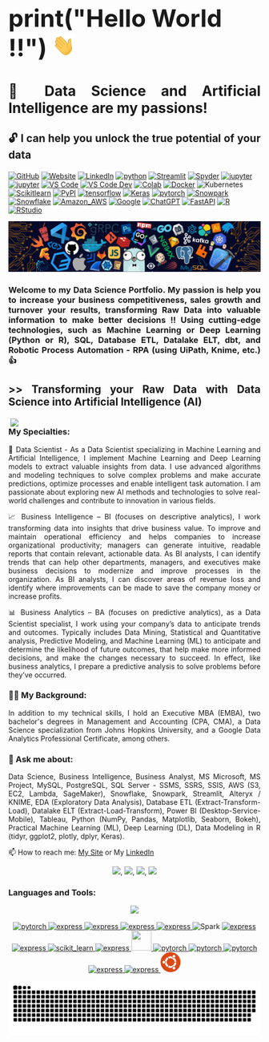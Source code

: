 <h2 align="left" style="font-size: 48px;">
    print("Hello World !!")
    <img src="/waving.gif" 
         alt="Waving"
         height="45"
         width="45" />
</h2>


<!--
# print("Hello World !!") 👋
-->

# <p align="justify"> 🚀 Data Science and Artificial Intelligence are my passions!

</p>

## <p align="justify"> 🔓 I can help you unlock the true potential of your data

</p>

[![GitHub](https://img.shields.io/badge/GitHub-Cesar_Arce-1997B5.svg?style=flat&logo=github)](https://github.com/cesar-arce)
[![Website](https://img.shields.io/badge/Website-Cesar_Arce-5087B2.svg?style=flat&logo=telegram)](https://cesararce5.wixsite.com/mysite)
[![LinkedIn](https://img.shields.io/badge/LinkedIn-Cesar_Arce-%230077B5.svg?style=flat&logo=linkedin&logoColor=%230077B5)](https://www.linkedin.com/in/cesar-arce-mba-%F0%9F%8C%BF-70167713)
[![python](https://img.shields.io/badge/Python-3.06|3.07|3.08|3.09|3.10|3.11|3.12-3776AB.svg?style=flat&logo=python&logoColor=ffdd54)](https://www.python.org)
[![Streamlit](https://img.shields.io/badge/Streamlit-1.2.0-FF4B4B.svg?style=flat&logo=Streamlit&logoColor=FF4B4B)](https://streamlit.io)
[![Spyder](https://img.shields.io/badge/Spyder-5.5.0-FF0000.svg?style=flate&logo=Spyder-IDE&logoColor=FF0000)](https://docs.spyder-ide.org/5/plugins/notebook.html)
[![jupyter](https://img.shields.io/badge/Jupyter-NoteBook-F37626.svg?style=flat&logo=Jupyter)](https://jupyter.org)
[![jupyter](https://img.shields.io/badge/Jupyter-Lab-F37626.svg?style=flat&logo=Jupyter)](https://jupyterlab.readthedocs.io/en/stable)
[![VS Code](https://img.shields.io/badge/VS_Code-1.85-blue.svg?logo=visualstudiocode&logoColor=%230077B5)](https://code.visualstudio.com/)
[![VS Code Dev](https://img.shields.io/badge/VS_Code_Dev-OnLine-blue.svg?logo=visualstudiocode&logoColor=%230077B5)](https://vscode.dev/)
[![Colab](https://img.shields.io/badge/Colab-F9AB00?style=flat&logo=googlecolab&color=525252)](https://colab.research.google.com/)
[![Docker](https://img.shields.io/badge/Docker-2496ED.svg?style=flat&logo=Docker&logoColor=white)](https://hub.docker.com/)
![Kubernetes](https://img.shields.io/badge/Kubernetes-326CE5.svg?style=flat&logo=Kubernetes&logoColor=white)
[![Scikitlearn](https://img.shields.io/badge/Scikit_learn-1.3.2-F7931E.svg?style=flat&logo=scikit-learn&logoColor=F7931E)](https://scikit-learn.org/stable/)
[![PyPI](https://img.shields.io/badge/PyPI-v1.3.2-F7931E.svg?style=flat&logo=scikit-learn&logoColor=F7931E)](https://pypi.org/project/scikit-learn/)
[![tensorflow](https://img.shields.io/badge/TensorFlow-1.12-FF6F00.svg?style=flat&logo=tensorflow)](https://www.tensorflow.org)
[![Keras](https://img.shields.io/badge/Keras-3.0-%23D00000.svg?style=flat&logo=Keras&logoColor=%23D00000)](https://keras.io/)
[![pytorch](https://img.shields.io/badge/PyTorch-2.1-%23EE4C2C.svg?style=flat&logo=pytorch&logoColor=%23EE4C2C)](https://pytorch.org)
[![Snowpark](https://img.shields.io/badge/Snowflake-Snowpark-5087B2.svg?style=flat&logo=snowflake)](https://www.snowflake.com/en/data-cloud/snowpark/)
[![Snowflake](https://img.shields.io/badge/Snowflake-Streamlit-5087B2.svg?style=flat&logo=snowflake)](https://docs.snowflake.com/en/developer-guide/streamlit/about-streamlit)
[![Amazon_AWS](http://img.shields.io/badge/AWS-Services-5087B2.svg?style=flat&logo=amazon-aws)](https://aws.amazon.com/)
[![Google](https://img.shields.io/badge/Google-Looker_Studio-4285F4?style=flat&logo=google&logoColor=white)](https://lookerstudio.google.com/)
[![ChatGPT](https://img.shields.io/badge/chatGPT-74aa9c?style=flat&logo=openai&logoColor=white)](https://chat.openai.com/)
[![FastAPI](https://img.shields.io/badge/FastAPI-0.63.0-009688.svg?style=flat&logo=FastAPI&logoColor=009688)](https://fastapi.tiangolo.com)
[![R](https://img.shields.io/badge/R-Script-276DC3.svg?style=flat&logo=R&logoColor=75AADB)](https://cran.r-project.org)
[![RStudio](https://img.shields.io/badge/RStudio-Project-75AADB.svg?style=flat&logo=RStudio)](https://www.rstudio.com)

<!-- 
[AWS](https://img.shields.io/badge/Amazon_AWS-232F3E?style=for-the-badge&logo=amazon-aws&logoColor=white) 
[![Code style: black](https://img.shields.io/badge/code%20style-black-000000.svg)](https://github.com/psf/black)
[![Checked with mypy](http://www.mypy-lang.org/static/mypy_badge.svg)](http://mypy-lang.org/)
[![pydocstyle](https://img.shields.io/badge/pydocstyle-enabled-AD4CD3)](http://www.pydocstyle.org/en/stable/)
-->


![Banner](./banner.png)

### <p align="justify"> Welcome to my Data Science Portfolio. My passion is help you to increase your business competitiveness, sales growth and turnover your results, transforming Raw Data into valuable information to make better decisions !!  Using cutting-edge technologies, such as Machine Learning or Deep Learning (Python or R), SQL, Database ETL, Datalake ELT, dbt, and Robotic Process Automation - RPA (using UiPath, Knime, etc.)👍

</p>

## <p align="justify"> >> Transforming your Raw Data with Data Science into Artificial Intelligence (AI)

</p>

<img align="right" src="https://media0.giphy.com/media/3oKIPEqDGUULpEU0aQ/200.webp?cid=ecf05e47mzeffq7vpenyl85y483zxl8gl5srjjduorf9jb0c&rid=200.webp&ct=g" width="500"/>

### My Specialties:

<p align="justify">
🚀 Data Scientist - As a Data Scientist specializing in Machine Learning and Artificial Intelligence, I implement Machine Learning and Deep Learning models to extract valuable insights from data. I use advanced algorithms and modeling techniques to solve complex problems and make accurate predictions, optimize processes and enable intelligent task automation. I am passionate about exploring new AI methods and technologies to solve real-world challenges and contribute to innovation in various fields.

</p>
<p align="justify">
📈 Business Intelligence – BI (focuses on descriptive analytics), I work transforming data into insights that drive business value. To improve and maintain operational efficiency and helps companies to increase organizational productivity; managers can generate intuitive, readable reports that contain relevant, actionable data. As BI analysts, I can identify trends that can help other departments, managers, and executives make business decisions to modernize and improve processes in the organization. As BI analysts, I can discover areas of revenue loss and identify where improvements can be made to save the company money or increase profits. 

</p>
<p align="justify">
📊 Business Analytics – BA (focuses on predictive analytics), as a Data Scientist specialist, I work using your company’s data to anticipate trends and outcomes. Typically includes Data Mining, Statistical and Quantitative analysis, Predictive Modeling, and Machine Learning (ML) to anticipate and determine the likelihood of future outcomes, that help make more informed decisions, and make the changes necessary to succeed. In effect, like business analytics, I prepare a predictive analysis to solve problems before they’ve occurred.

</p>

### 👨‍💻 My Background:

<p align="justify">
In addition to my technical skills, I hold an Executive MBA (EMBA), two bachelor's degrees in Management and Accounting (CPA, CMA), a Data Science specialization from Johns Hopkins University, and a Google Data Analytics Professional Certificate, among others.

</p>

### 💬 Ask me about: 

<p align="justify">
Data Science, Business Intelligence, Business Analyst, MS Microsoft, MS Project, MySQL, PostgreSQL, SQL Server - SSMS, SSRS, SSIS, AWS (S3, EC2, Lambda, SageMaker), Snowflake, Snowpark, Streamlit, Alteryx / KNIME, EDA (Exploratory Data Analysis), Database ETL (Extract-Transform-Load), Datalake ELT (Extract-Load-Transform), Power BI (Desktop-Service-Mobile), Tableau, Python (NumPy, Pandas, Matplotlib, Seaborn, Bokeh), Practical Machine Learning (ML), Deep Learning (DL), Data Modeling in R (tidyr, ggplot2, plotly, dplyr, Keras).

</p>

📫 How to reach me:   [My Site](https://cesararce5.wixsite.com/mysite) or My [LinkedIn](https://www.linkedin.com/in/cesar-arce-mba-%F0%9F%8C%BF-70167713/)

<p align="center">
<img src="https://user-images.githubusercontent.com/63738694/124544036-5c959e00-ddf4-11eb-9907-019cd4429a59.jpg" width="180">,
<img src="https://user-images.githubusercontent.com/63738694/124542515-826d7380-ddf1-11eb-8fec-86193a1c3d7e.jpg" width="180">,
<img src="https://user-images.githubusercontent.com/63738694/124542519-84373700-ddf1-11eb-9a2d-9a730c35bc1e.jpg" width="180">,
<img src="https://user-images.githubusercontent.com/63738694/124543484-57841f00-ddf3-11eb-98a9-9b25027b7e56.jpg" width="195">
</p>

### Languages and Tools:

<p align="center">
  <a href="https://skillicons.dev">
    <img src="https://skillicons.dev/icons?i=py,r,vscode,react,powershell,regex,mysql,mongodb,postgres,sqlite,firebase,pytorch,tensorflow,matlab,ai,aws,gcp,azure,flask,linux,git,kubernetes,docker,github,githubactions,gitlab,discord,wordpress,arduino,raspberrypi" />
  </a>
</p>

<p align="center">
    <a href="https://www.anaconda.com/" target="_blank"> <img src="https://encrypted-tbn0.gstatic.com/images?q=tbn:ANd9GcToZuGFq2Tj9gvDP6Dm7w5TeYGrmCy0KOtwc8tvDsy606EmhjdsUZV_qx-RbQGhA-KDW3Y&usqp=CAU" alt="pytorch" width="48" height="48" /> </a>   
    <a href="https://www.spyder-ide.org/" target="_blank"> <img src="https://encrypted-tbn0.gstatic.com/images?q=tbn:ANd9GcRG4nmLnUDqDJMNYnvoIw2LrMP67vPbDNngRztSxwDftPQ7Hjk6gtHYIOwjQuCU0CILeT8&usqp=CAU" alt="express" width="43" height="40" /> </a> 
    <a href="https://jupyter.org/" target="_blank"> <img src="https://encrypted-tbn0.gstatic.com/images?q=tbn:ANd9GcRTQfO8XdRaElU-oiMX4jJFWjNO56ihBj8vLWl-8tZR0xFr4LL4nfzfXWLVCFeOjsGAZF4&usqp=CAU" alt="express" width="44" height="44"/> </a> 
    <a href="https://www.jetbrains.com/pycharm/"> <img src="https://miro.medium.com/max/1200/1*6Dhu1H4t028lOGbaZuyRCw.png" alt="express" width="43" height="40" /> </a>
    <a href="https://colab.research.google.com/notebooks/intro.ipynb?utm_source=scs-index#recent=true" target="_blank"> <img src="https://miro.medium.com/max/1042/1*L2u_koKpa1lcjvB8DEDHsg.jpeg" alt="express" width="44" height="44"/> </a> 
    <img title="Spark" alt="Spark" src="https://raw.githubusercontent.com/Thomas-George-T/Thomas-George-T/master/assets/apache_spark.svg" width="80" height="40" />  
    <a href="https://matplotlib.org/" target="_blank"> <img src="https://static.javatpoint.com/tutorial/matplotlib/images/matplotlib-tutorial.png" alt="express" width="44" height="44"/> </a> 
    <a href="https://seaborn.pydata.org/" target="_blank"> <img src="https://pbs.twimg.com/media/EhGuwXWXgAEERcn.png" alt="express" width="44" height="44"/> </a> 
    <a href="https://scikit-learn.org/" target="_blank"> <img src="https://upload.wikimedia.org/wikipedia/commons/0/05/Scikit_learn_logo_small.svg" alt="scikit_learn" width="40" height="40"/> </a>
    <a href="https://pandas.pydata.org/" target="_blank"> <img src="https://pandas.pydata.org/static/img/pandas_mark.svg" alt="express" width="44" height="44"/> </a>
    <a href="https://www.scipy.org/"> <img src="https://miro.medium.com/max/400/1*ejeltApvDzDBB9izIwnyiQ.png" width="40" height="40"/> </a>
    <a href="https://spacy.io/" target="_blank"> <img src="https://pbs.twimg.com/profile_images/699256981287100416/7-7zis8f_400x400.png" alt="pytorch" width="40" height="40"/> </a> 
    <a href="https://keras.io/" target="_blank"> <img src="https://upload.wikimedia.org/wikipedia/commons/thumb/a/ae/Keras_logo.svg/1200px-Keras_logo.svg.png" alt="pytorch" width="40" height="40"/> </a>   
    <a href="https://opencv.org/" target="_blank"> <img src="https://www.kindpng.com/picc/m/376-3766513_opencv-icon-hd-png-download.png" alt="pytorch" width="44" height="40"/> </a> 
    <a href="https://powerbi.microsoft.com/en-us/" target="_blank"> <img src="https://d11wkw82a69pyn.cloudfront.net/wm-reply/siteassets/images/power%20bi.png" alt="express" width="43" height="40" /> </a>  
    <a href="https://uneecops.com/lpage/tableau-software-landing-page/?lead=Marketing%20Team&data=Pay%20per%20Click%20Ads&leadtype=BI&service=Tableau&utm_term=tablu&utm_campaign=Tableau+BI&utm_source=adwords&utm_medium=ppc&hsa_acc=8552612374&hsa_cam=1615962432&hsa_grp=61145525276&hsa_ad=518466757380&hsa_src=g&hsa_tgt=kwd-301142873929&hsa_kw=tablu&hsa_mt=e&hsa_net=adwords&hsa_ver=3&gclid=Cj0KCQjw_8mHBhClARIsABfFgpjsZ7xm6kFh91pMncn7q1OAIqVApO9Uae5JTl9YNamEy5dnCO3C9TQaAmS_EALw_wcB" target="_blank"> <img src="https://logowik.com/content/uploads/images/tableau-software.jpg" alt="express" width="43" height="37" /> </a>
    <code><img height="40" width="40" src="https://raw.githubusercontent.com/github/explore/80688e429a7d4ef2fca1e82350fe8e3517d3494d/topics/ubuntu/ubuntu.png"></code>
</p>


<!--- snake -->
<div align="center">
  <img  src="./grid-snake.svg"
       alt="snake" /></a>
</div>
</details>


<!--  

![](https://img.shields.io/badge/Anaconda-44A833.svg?style=flat&logo=Anaconda&logoColor=white)
![](https://img.shields.io/badge/NumPy-013243.svg?style=flat&logo=NumPy&logoColor=white)
![](https://img.shields.io/badge/Python-3776AB.svg?style=flat&logo=Python&logoColor=white)
![](https://img.shields.io/badge/Jupyter-F37626.svg?style=flat&logo=Jupyter&logoColor=white)
![](https://img.shields.io/badge/Spyder%20IDE-FF0000.svg?style=flate&logo=Spyder-IDE&logoColor=white)
![](https://img.shields.io/badge/Visual%20Studio%20Code-007ACC.svg?style=flat&logo=Visual-Studio-Code&logoColor=white)
![](https://img.shields.io/badge/pandas-150458.svg?style=flat&logo=pandas&logoColor=white)
![](https://img.shields.io/badge/Plotly-3F4F75.svg?style=flat&logo=Plotly&logoColor=white)
![](https://img.shields.io/badge/SQLite-003B57.svg?style=flat&logo=SQLite&logoColor=white)
![](https://img.shields.io/badge/MongoDB-47A248.svg?style=flat&logo=MongoDB&logoColor=white)
![](https://img.shields.io/badge/MySQL-4479A1.svg?style=flat&logo=MySQL&logoColor=white)
![Postgres](https://img.shields.io/badge/Postgres-%23316192.svg?style=flat&logo=postgresql&logoColor=white)
![](https://img.shields.io/badge/Folium-77B829.svg?style=flat&logo=Folium&logoColor=white)
![](https://img.shields.io/badge/Scikit_learn-F7931E.svg?style=flat&logo=scikit-learn&logoColor=white)
![Matplotlib](https://img.shields.io/badge/Matplotlib-%23ffffff.svg?style=flat&logo=Matplotlib&logoColor=black)
![mlflow](https://img.shields.io/badge/MLflow-%23d9ead3.svg?style=flat&logo=numpy&logoColor=blue)
![](https://img.shields.io/badge/SciPy-8CAAE6.svg?style=flat&logo=SciPy&logoColor=white)
![](https://img.shields.io/badge/OpenCV-5C3EE8.svg?style=flat&logo=OpenCV&logoColor=white)
![](https://img.shields.io/badge/Scrapy-60A839.svg?style=flat&logo=Scrapy&logoColor=white)
![](https://img.shields.io/badge/data.ai-000000.svg?style=flat&logo=datadotai&logoColor=white)
![](https://img.shields.io/badge/ChatBot-0066FF.svg?style=flat&logo=ChatBot&logoColor=white)
![](https://img.shields.io/badge/Spacy-09A3D5.svg?style=flat&logo=spaCy&logoColor=white)

![](https://img.shields.io/badge/Amazon%20AWS-232F3E.svg?style=flat&logo=Amazon-AWS&logoColor=white)
![](https://img.shields.io/badge/Amazon%20S3-569A31.svg?style=flat&logo=Amazon-S3&logoColor=white)
![](https://img.shields.io/badge/Amazon%20EC2-FF9900.svg?style=flat&logo=Amazon-EC2&logoColor=white)
![](https://img.shields.io/badge/Amazon%20ECS-FF9900.svg?style=flat&logo=Amazon-ECS&logoColor=white)
![](https://img.shields.io/badge/AWS%20Lambda-FF9900.svg?style=flat&logo=AWS-Lambda&logoColor=white)
![](https://img.shields.io/badge/PowerShell-5391FE.svg?style=flat&logo=PowerShell&logoColor=white)
![](https://img.shields.io/badge/Apache%20Spark-E25A1C.svg?style=flat&logo=Apache-Spark&logoColor=white)

![](https://img.shields.io/badge/GitHub-181717.svg?style=flat&logo=GitHub&logoColor=white)
![](https://img.shields.io/badge/GitHub%20Actions-2088FF.svg?style=flat&logo=GitHub-Actions&logoColor=white)
![](https://img.shields.io/badge/GitHub%20Pages-222222.svg?style=flat&logo=GitHub-Pages&logoColor=white)
![Git](https://img.shields.io/badge/Git-%23F05033.svg?style=flat&logo=git&logoColor=white)
![GitLab](https://img.shields.io/badge/GitLab-%23181717.svg?style=flat&logo=gitlab)

![](https://img.shields.io/badge/SAP-0FAAFF.svg?style=flat&logo=SAP&logoColor=white)
![](https://img.shields.io/badge/Sass-CC6699.svg?style=flat&logo=Sass&logoColor=white)
![](https://img.shields.io/badge/dbt-FF694B.svg?style=flat&logo=dbt&logoColor=white)
![Yahoo!](https://img.shields.io/badge/Yahoo!-6001D2?style=flat&logo=Yahoo!&logoColor=white)
![Kaggle](https://img.shields.io/badge/Kaggle-035a7d?style=flat&logo=kaggle&logoColor=white)
![R](https://img.shields.io/badge/R-%23276DC3.svg?style=flat&logo=r&logoColor=white)
![RStudio](https://img.shields.io/badge/RStudio-4285F4?style=flat&logo=rstudio&logoColor=white)
![](https://img.shields.io/badge/Docker-2496ED.svg?style=flat&logo=Docker&logoColor=white)
![](https://img.shields.io/badge/Kubernetes-326CE5.svg?style=flat&logo=Kubernetes&logoColor=white)

![](https://img.shields.io/badge/Snowflake-29B5E8.svg?style=flat&logo=Snowflake&logoColor=white)
![](https://img.shields.io/badge/Snowpack-2E5E82.svg?style=flat&logo=Snowpack&logoColor=white)
![](https://img.shields.io/badge/Streamlit-FF4B4B.svg?style=flat&logo=Streamlit&logoColor=white)

![](https://img.shields.io/badge/Google%20Analytics-E37400.svg?style=flat&logo=Google-Analytics&logoColor=white)
![](https://img.shields.io/badge/Google%20Cloud-4285F4.svg?style=flat&logo=Google-Cloud&logoColor=white)
![](https://img.shields.io/badge/Google%20Data%20Studio-669DF6.svg?style=flat&logo=Google-Data-Studio&logoColor=white)
![](https://img.shields.io/badge/Azure%20DevOps-0078D7.svg?style=flat&logo=Azure-DevOps&logoColor=white)
![](https://img.shields.io/badge/Linux-FCC624.svg?style=flat&logo=Linux&logoColor=black)
![](https://img.shields.io/badge/Ubuntu-E95420.svg?style=flat&logo=Ubuntu&logoColor=white)

![](https://img.shields.io/badge/Microsoft-5E5E5E.svg?style=flat&logo=Microsoft&logoColor=white)
![](https://img.shields.io/badge/Microsoft%20Excel-217346.svg?style=flat&logo=Microsoft-Excel&logoColor=white)
![](https://img.shields.io/badge/Microsoft%20Word-2B579A.svg?style=flat&logo=Microsoft-Word&logoColor=white)
![](https://img.shields.io/badge/Microsoft%20PowerPoint-B7472A.svg?style=flat&logo=Microsoft-PowerPoint&logoColor=white)
![](https://img.shields.io/badge/Microsoft%20OneDrive-0078D4.svg?style=flat&logo=Microsoft-OneDrive&logoColor=white)
![](https://img.shields.io/badge/Microsoft%20SharePoint-0078D4.svg?style=flat&logo=Microsoft-SharePoint&logoColor=white)
![](https://img.shields.io/badge/Microsoft%20Visio-3955A3.svg?style=flat&logo=Microsoft-Visio&logoColor=white)
![](https://img.shields.io/badge/Microsoft%20Access-A4373A.svg?style=flat&logo=Microsoft-Access&logoColor=white)
![](https://img.shields.io/badge/Microsoft%20SQL%20Server-CC2927.svg?style=flat&logo=Microsoft-SQL-Server&logoColor=white)
![](https://img.shields.io/badge/Power%20BI-F2C811.svg?style=flat&logo=Power-BI&logoColor=black)
![](https://img.shields.io/badge/Tableau-E97627.svg?style=flat&logo=Tableau&logoColor=white)

-->
